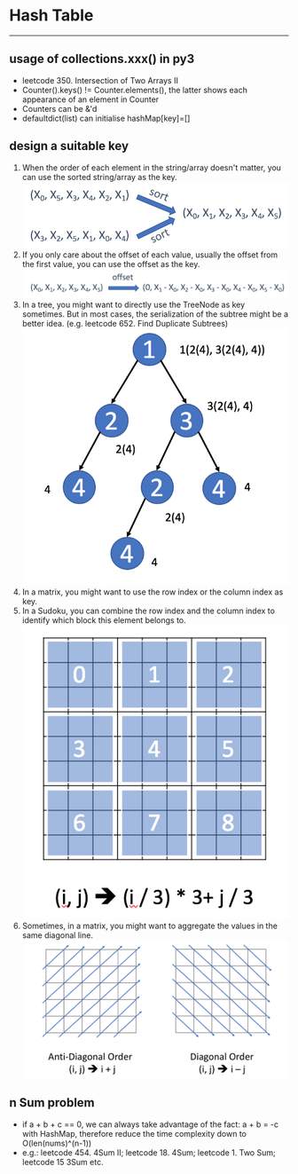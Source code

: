 # Hash Table
---
## usage of collections.xxx() in py3
- leetcode 350. Intersection of Two Arrays II
- Counter().keys() != Counter.elements(), the latter shows each appearance of an element in Counter
- Counters can be &'d
- defaultdict(list) can initialise hashMap[key]=[]
## design a suitable key
1. When the order of each element in the string/array doesn't matter, you can use the sorted string/array as the key.
![design key takeaway1](https://github.com/chopchap/leetcode/blob/main/images/designKey_takeaways1.png?raw=true)
2. If you only care about the offset of each value, usually the offset from the first value, you can use the offset as the key.
![design key takeaway2](https://github.com/chopchap/leetcode/blob/main/images/designKey_takeaways2.png?raw=true)
3. In a tree, you might want to directly use the TreeNode as key sometimes. But in most cases, the serialization of the subtree might be a better idea. (e.g. leetcode 652. Find Duplicate Subtrees)
![design key takeaway3](https://github.com/chopchap/leetcode/blob/main/images/designKey_takeaways3.png?raw=true)
4. In a matrix, you might want to use the row index or the column index as key.
5. In a Sudoku, you can combine the row index and the column index to identify which block this element belongs to.
![design key takeaway5](https://github.com/chopchap/leetcode/blob/main/images/designKey_takeaways5.png?raw=true)
6. Sometimes, in a matrix, you might want to aggregate the values in the same diagonal line. 
![design key takeaway6](https://github.com/chopchap/leetcode/blob/main/images/designKey_takeaways6.png?raw=true)
## n Sum problem
- if a + b + c == 0, we can always take advantage of the fact: a + b = -c with HashMap, therefore reduce the time complexity down to O(len(nums)^(n-1))
- e.g.: leetcode 454. 4Sum II; leetcode 18. 4Sum; leetcode 1. Two Sum; leetcode 15 3Sum etc.
